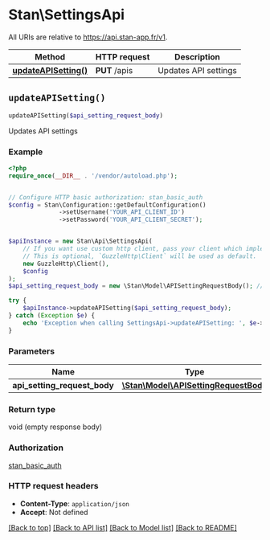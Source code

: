 # Stan\SettingsApi

All URIs are relative to https://api.stan-app.fr/v1.

Method | HTTP request | Description
------------- | ------------- | -------------
[**updateAPISetting()**](SettingsApi.md#updateAPISetting) | **PUT** /apis | Updates API settings


## `updateAPISetting()`

```php
updateAPISetting($api_setting_request_body)
```

Updates API settings

### Example

```php
<?php
require_once(__DIR__ . '/vendor/autoload.php');


// Configure HTTP basic authorization: stan_basic_auth
$config = Stan\Configuration::getDefaultConfiguration()
              ->setUsername('YOUR_API_CLIENT_ID')
              ->setPassword('YOUR_API_CLIENT_SECRET');


$apiInstance = new Stan\Api\SettingsApi(
    // If you want use custom http client, pass your client which implements `GuzzleHttp\ClientInterface`.
    // This is optional, `GuzzleHttp\Client` will be used as default.
    new GuzzleHttp\Client(),
    $config
);
$api_setting_request_body = new \Stan\Model\APISettingRequestBody(); // \Stan\Model\APISettingRequestBody

try {
    $apiInstance->updateAPISetting($api_setting_request_body);
} catch (Exception $e) {
    echo 'Exception when calling SettingsApi->updateAPISetting: ', $e->getMessage(), PHP_EOL;
}
```

### Parameters

Name | Type | Description  | Notes
------------- | ------------- | ------------- | -------------
 **api_setting_request_body** | [**\Stan\Model\APISettingRequestBody**](../Model/APISettingRequestBody.md)|  | [optional]

### Return type

void (empty response body)

### Authorization

[stan_basic_auth](../../README.md#stan_basic_auth)

### HTTP request headers

- **Content-Type**: `application/json`
- **Accept**: Not defined

[[Back to top]](#) [[Back to API list]](../../README.md#endpoints)
[[Back to Model list]](../../README.md#models)
[[Back to README]](../../README.md)
